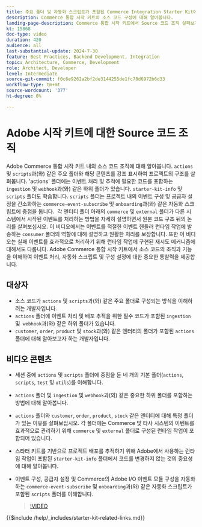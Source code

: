 ```yaml
---
title: 주요 폴더 및 자동화 스크립트가 포함된 Commerce Integration Starter Kit에 대해 알아봅니다.
description: Commerce 통합 시작 키트의 소스 코드 구성에 대해 알아봅니다. ​
landing-page-description: Commerce 통합 시작 키트에서 Source 코드 조직 살펴보기
kt: 15868
doc-type: video
duration: 420
audience: all
last-substantial-update: 2024-7-30
feature: Best Practices, Backend Development, Integration
topic: Architecture, Commerce, Development
role: Architect, Developer
level: Intermediate
source-git-commit: f0c6e9262a2bf2de3144255de1fc78d6972b6d33
workflow-type: tm+mt
source-wordcount: '377'
ht-degree: 0%

---
```


# Adobe 시작 키트에 대한 Source 코드 조직

Adobe Commerce 통합 시작 키트 내의 소스 코드 조직에 대해 알아봅니다&#x200B;. `actions` 및 `scripts`과(와) 같은 주요 폴더와 해당 콘텐츠를 강조 표시하여 프로젝트의 구조를 살펴봅니다&#x200B;. &#39;actions&#39; 폴더에는 이벤트 처리 및 추적에 필요한 코드를 포함하는 `ingestion` 및 `webhook`과(와) 같은 하위 폴더가 있습니다. `starter-kit-info` 및 `scripts` 폴더도 학습합니다. `scripts` 폴더는 프로젝트 내의 이벤트 구성 및 공급자 설정을 간소화하는 `commerce-event-subscribe` 및 `onboarding`과(와) 같은 자동화 스크립트에 중점을 둡니다.
&#x200B;
각 엔터티 폴더 아래의 `commerce` 및 `external` 폴더가 다른 시스템에서 시작된 이벤트를 처리하는 방법을 자세히 설명하면서 원본 코드 구조 뒤의 논리를 살펴보십시오. 이 비디오에서는 이벤트를 적절한 이벤트 핸들러 런타임 작업에 발송하는 `consumer` 폴더의 역할에 대해 설명하고 원활한 처리를 보장합니다. 또한 이 비디오는 실패 이벤트를 효과적으로 처리하기 위해 런타임 작업에 구현된 재시도 메커니즘에 대해서도 다룹니다. &#x200B;Adobe Commerce 통합 시작 키트에서 소스 코드의 조직과 기능을 이해하여 이벤트 처리, 자동화 스크립트 및 구성 설정에 대한 중요한 통찰력을 제공합니다.

## 대상자

* 소스 코드가 `actions` 및 `scripts`과(와) 같은 주요 폴더로 구성되는 방식을 이해하려는 개발자입니다.
* `actions` 폴더에 이벤트 처리 및 배포 추적을 위한 필수 코드가 포함된 `ingestion` 및` webhook`과(와) 같은 하위 폴더가 있습니다.
* `customer`, `order`, `product` 및 `stock`과(와) 같은 엔터티의 폴더가 포함된 `actions` 폴더에 대해 알아보고자 하는 개발자입니다.

## 비디오 콘텐츠

* 세션 중에 `actions` 및 `scripts` 폴더에 중점을 둔 네 개의 기본 폴더(`actions`, `scripts`, `test` 및 `utils`)를 이해합니다. &#x200B;
* `actions` 폴더 및 `ingestion` 및 `webhook`과(와) 같은 중요한 하위 폴더를 포함하는 방법에 대해 알아봅니다.
* `actions` 폴더와 `customer`, `order`, `product`, `stock` 같은 엔터티에 대해 특정 폴더가 있는 이유를 살펴보십시오. 각 폴더에는 Commerce 및 타사 시스템의 이벤트를 효과적으로 관리하기 위해 `commerce` 및 `external` 폴더로 구성된 런타임 작업이 포함되어 있습니다. &#x200B;
* 스타터 키트를 기반으로 프로젝트 배포를 추적하기 위해 Adobe에서 사용하는 런타임 작업이 포함된 `starter-kit-info` 폴더에서 코드를 변경하지 않는 것의 중요성에 대해 알아봅니다. &#x200B;
* 이벤트 구성, 공급자 설정 및 Commerce의 Adobe I/O 이벤트 모듈 구성을 자동화하는 `commerce-event-subscribe` 및 `onboarding`과(와) 같은 자동화 스크립트가 포함된 `scripts` 폴더를 이해합니다. &#x200B;

  >[!VIDEO](https://video.tv.adobe.com/v/3431691?learn=on)

{{$include /help/_includes/starter-kit-related-links.md}}
